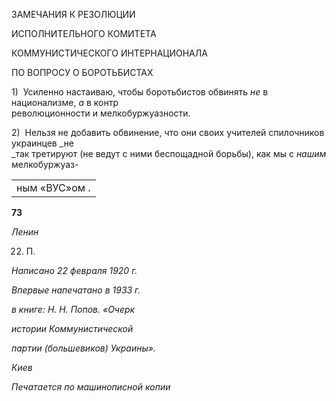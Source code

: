 ЗАМЕЧАНИЯ К РЕЗОЛЮЦИИ

ИСПОЛНИТЕЛЬНОГО КОМИТЕТА

КОММУНИСТИЧЕСКОГО ИНТЕРНАЦИОНАЛА

ПО ВОПРОСУ О БОРОТЬБИСТАХ

1)  Усиленно настаиваю, чтобы боротьбистов обвинять _не_ в национализме, _а_ в контр­  
революционности и мелкобуржуазности.

2)  Нельзя не добавить обвинение, что они своих учителей спилочников украинцев _не  
_так третируют (не ведут с ними беспощадной борьбы), как мы с _нашим_ мелкобуржуаз-

|   |
|---|
|ным «ВУС»ом .|

**73**

_Ленин_

22. П.

  

_Написано 22 февраля 1920 г._

_Впервые напечатано в 1933 г._

_в книге:_ _Η. Η._ _Попов. «Очерк_

_истории Коммунистической_

_партии (большевиков) Украины»._

_Киев_

  

_Печатается по машинописной_ _копии_